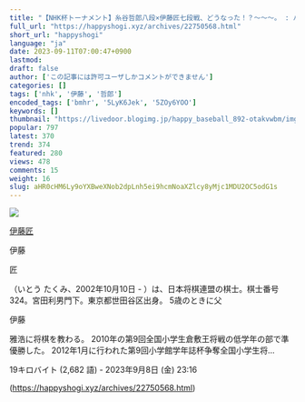 ```yaml
---
title: "【NHK杯トーナメント】糸谷哲郎八段×伊藤匠七段戦、どうなった！？～～～。 : ハッピー将棋タイムズ"
full_url: "https://happyshogi.xyz/archives/22750568.html"
short_url: "happyshogi"
language: "ja"
date: 2023-09-11T07:00:47+0900
lastmod: 
draft: false
author: ['この記事には許可ユーザしかコメントができません']
categories: []
tags: ['nhk', '伊藤', '哲郎']
encoded_tags: ['bmhr', '5LyK6Jek', '5ZOy6YOO']
keywords: []
thumbnail: "https://livedoor.blogimg.jp/happy_baseball_892-otakvwbm/imgs/9/7/97ee5c9d-s.jpg"
popular: 797
latest: 370
trend: 374
featured: 280
views: 478
comments: 15
weight: 16
slug: aHR0cHM6Ly9oYXBweXNob2dpLnh5ei9hcmNoaXZlcy8yMjc1MDU2OC5odG1s
---
```


![](https://livedoor.blogimg.jp/happy_baseball_892-otakvwbm/imgs/9/7/97ee5c9d-s.jpg)

<div><a target='_blank' href='https://ja.wikipedia.org/wiki/%E4%BC%8A%E8%97%A4%E5%8C%A0' title='伊藤匠'><p>伊藤匠</p></a> <p class='searchresult'><p>伊藤</p> <p>匠</p>（いとう たくみ、2002年10月10日 - ）は、日本将棋連盟の棋士。棋士番号324。宮田利男門下。東京都世田谷区出身。 5歳のときに父<p>伊藤</p>雅浩に将棋を教わる。 2010年の第9回全国小学生倉敷王将戦の低学年の部で準優勝した。 2012年1月に行われた第9回小学館学年誌杯争奪全国小学生将…</p> <p class='mw-search-result-data'>19キロバイト (2,682 語) - 2023年9月8日 (金) 23:16</p></div>

(https://happyshogi.xyz/archives/22750568.html)
